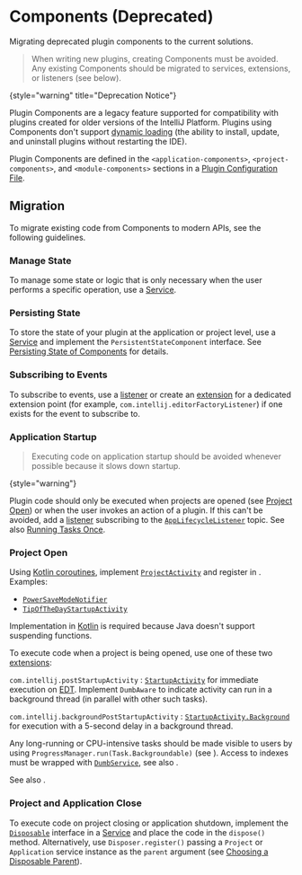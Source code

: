 <!-- Copyright 2000-2025 JetBrains s.r.o. and contributors. Use of this source code is governed by the Apache 2.0 license. -->

# Components (Deprecated)
<primary-label ref="Deprecated"/>

<link-summary>Migrating deprecated plugin components to the current solutions.</link-summary>

> When writing new plugins, creating Components must be avoided.
> Any existing Components should be migrated to services, extensions, or listeners (see below).
>
{style="warning" title="Deprecation Notice"}

Plugin Components are a legacy feature supported for compatibility with plugins created for older versions of the IntelliJ Platform.
Plugins using Components don't support [dynamic loading](dynamic_plugins.md) (the ability to install, update, and uninstall plugins without restarting the IDE).

Plugin Components are defined in the `<application-components>`, `<project-components>`, and `<module-components>` sections in a [Plugin Configuration File](plugin_configuration_file.md).

## Migration

To migrate existing code from Components to modern APIs, see the following guidelines.

### Manage State

To manage some state or logic that is only necessary when the user performs a specific operation, use a [Service](plugin_services.md).

### Persisting State

To store the state of your plugin at the application or project level, use a [Service](plugin_services.md) and implement the `PersistentStateComponent` interface.
See [Persisting State of Components](persisting_state_of_components.md) for details.

### Subscribing to Events

To subscribe to events, use a [listener](plugin_listeners.md) or create an [extension](plugin_extensions.md) for a dedicated extension point (for example, `com.intellij.editorFactoryListener`) if one exists for the event to subscribe to.

### Application Startup

> Executing code on application startup should be avoided whenever possible because it slows down startup.
>
{style="warning"}

Plugin code should only be executed when projects are opened (see [Project Open](#project-open)) or when the user invokes an action of a plugin.
If this can't be avoided, add a [listener](plugin_listeners.md) subscribing to the [`AppLifecycleListener`](%gh-ic%/platform/ide-core/src/com/intellij/ide/AppLifecycleListener.java) topic.
See also [Running Tasks Once](ide_infrastructure.md#running-tasks-once).

### Project Open

<tabs>

<tab title="2023.1 and later">

Using [Kotlin coroutines](kotlin_coroutines.md), implement [`ProjectActivity`](%gh-ic%/platform/core-api/src/com/intellij/openapi/startup/StartupActivity.kt) and register in <include from="snippets.topic" element-id="ep"><var name="ep" value="com.intellij.postStartupActivity"/></include>.
Examples:
- [`PowerSaveModeNotifier`](%gh-ic%/platform/lang-impl/src/com/intellij/ide/actions/PowerSaveModeNotifier.kt)
- [`TipOfTheDayStartupActivity`](%gh-ic%/platform/tips-of-the-day/src/com/intellij/ide/TipOfTheDayStartupActivity.kt)

Implementation in [Kotlin](using_kotlin.md) is required because Java doesn't support suspending functions.

</tab>

<tab title="Pre-2023.1">

To execute code when a project is being opened, use one of these two [extensions](plugin_extensions.md):

`com.intellij.postStartupActivity`
: [`StartupActivity`](%gh-ic%/platform/core-api/src/com/intellij/openapi/startup/StartupActivity.kt) for immediate execution on [EDT](threading_model.md).
Implement `DumbAware` to indicate activity can run in a background thread (in parallel with other such tasks).

`com.intellij.backgroundPostStartupActivity`
: [`StartupActivity.Background`](%gh-ic%/platform/core-api/src/com/intellij/openapi/startup/StartupActivity.kt) for execution with a 5-second delay in a background thread.

Any long-running or CPU-intensive tasks should be made visible to users by using `ProgressManager.run(Task.Backgroundable)` (see [](background_processes.md)).
Access to indexes must be wrapped with [`DumbService`](indexing_and_psi_stubs.md#dumb-mode), see also [](threading_model.md).

See also [](ide_infrastructure.md#running-tasks-once).

</tab>

</tabs>

### Project and Application Close

To execute code on project closing or application shutdown, implement the [`Disposable`](%gh-ic%/platform/util/src/com/intellij/openapi/Disposable.java) interface in a [Service](plugin_services.md) and place the code in the `dispose()` method.
Alternatively, use `Disposer.register()` passing a `Project` or `Application` service instance as the `parent` argument (see [Choosing a Disposable Parent](disposers.md#choosing-a-disposable-parent)).
